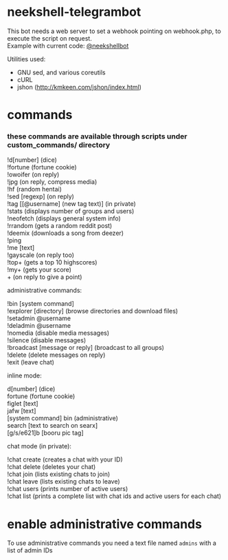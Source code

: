 # neekshell-telegrambot

This bot needs a web server to set a webhook pointing on webhook.php, to execute the script on request.<br />Example with current code: [@neekshellbot](https://t.me/neekshellbot)

Utilities used:
  - GNU sed, and various coreutils<br />
  - cURL<br />
  - jshon (http://kmkeen.com/jshon/index.html)

# commands
### these commands are available through scripts under custom_commands/ directory

!d[number] (dice)<br />
!fortune (fortune cookie)<br />
!owoifer (on reply)<br />
!jpg (on reply, compress media)<br />
!hf (random hentai)<br />
!sed [regexp] (on reply)<br />
!tag [[@username] (new tag text)] (in private)<br />
!stats (displays number of groups and users)<br />
!neofetch (displays general system info)<br />
!rrandom (gets a random reddit post)<br />
!deemix (downloads a song from deezer)<br />
!ping<br />
!me [text]<br />
!gayscale (on reply too)<br />
!top+ (gets a top 10 highscores)<br />
!my+ (gets your score)<br />
\+ (on reply to give a point)

administrative commands:

!bin [system command]<br />
!explorer [directory] (browse directories and download files)<br />
!setadmin @username<br />
!deladmin @username<br />
!nomedia (disable media messages)<br />
!silence (disable messages)<br />
!broadcast [message or reply] (broadcast to all groups)<br />
!delete (delete messages on reply)<br />
!exit (leave chat)

inline mode:

d[number] (dice)<br />
fortune (fortune cookie)<br />
figlet [text]<br />
jafw [text]<br />
[system command] bin (administrative)<br />
search [text to search on searx]<br />
[g/s/e621]b [booru pic tag]

chat mode (in private):

!chat create (creates a chat with your ID)<br />
!chat delete (deletes your chat)<br />
!chat join (lists existing chats to join)<br />
!chat leave (lists existing chats to leave)<br />
!chat users (prints number of active users)<br />
!chat list (prints a complete list with chat ids and active users for each chat)

# enable administrative commands
To use administrative commands you need a text file named `admins` with a list of admin IDs

